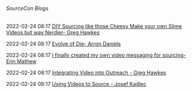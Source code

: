 ######  SourceCon Blogs

2022-02-24 08:17 [DIY Sourcing like those Cheesy Make your own Slime Videos but way Nerdier- Greg Hawkes](https://www.sourcecon.com/diy-sourcing-like-those-cheesy-make-your-own-slime-videos-but-way-nerdier/)

2022-02-24 08:17 [Evolve of Die- Arron Daniels](https://www.sourcecon.com/evolve-or-die/)

2022-02-24 08:17 [I finally created my own video messaging for sourcing- Erin Mathew](https://www.sourcecon.com/i-finally-created-my-own-video-messaging-for-sourcing-heres-what-happened/)

2022-02-24 08:17 [Integrating Video into Outreach - Greg Hawkes](https://www.sourcecon.com/integrating-video-into-outreach/)

2022-02-24 08:17 [Using Videos to Source - Josef Kadlec](https://www.sourcecon.com/video-sourcing/)



